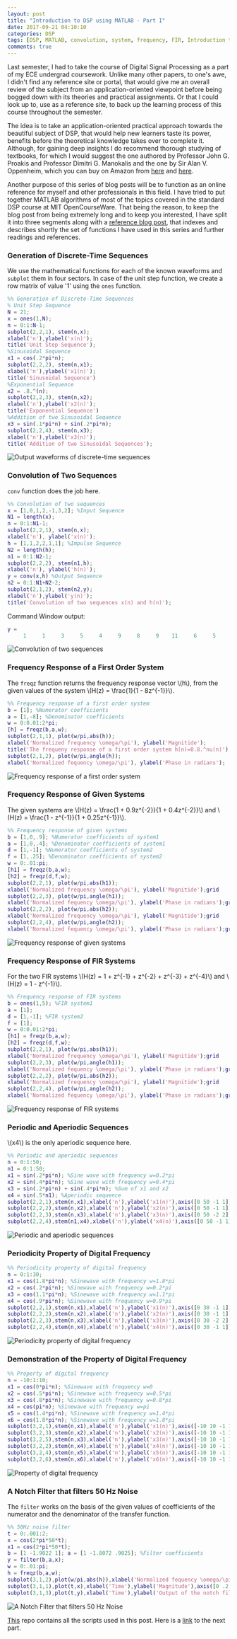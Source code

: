 ```yaml
---
layout: post
title: "Introduction to DSP using MATLAB - Part I"
date: 2017-09-21 04:10:10
categories: DSP
tags: [DSP, MATLAB, convolution, system, frequency, FIR, Introduction to DSP, Signal Processing]
comments: true
---
```

Last semester, I had to take the course of Digital Signal Processing as a part of my ECE undergrad coursework. Unlike many other papers, to one's awe, I didn't find any reference site or portal, that would give me an overall review of the subject from an application-oriented viewpoint before being bogged down with its theories and practical assignments. Or that I could look up to, use as a reference site, to back up the learning process of this course throughout the semester.

The idea is to take an application-oriented practical approach towards the beautiful subject of DSP, that would help new learners taste its power, benefits before the theoretical knowledge takes over to complete it. Although, for gaining deep insights I do recommend thorough studying of textbooks, for which I would suggest the one authored by Professor John G. Proakis and Professor Dimitri G. Manokalis and the one by Sir Alan V. Oppenheim, which you can buy on Amazon from [here][book1] and [here][book2].

Another purpose of this series of blog posts will be to function as an online reference for myself and other professionals in this field. I have tried to put together MATLAB algorithms of most of the topics covered in the standard DSP course at MIT OpenCourseWare. That being the reason, to keep the blog post from being extremely long and to keep you interested, I have split it into three segments along with a [reference blog post][part4], that indexes and describes shortly the set of functions I have used in this series and further readings and references.



### Generation of Discrete-Time Sequences


We use the mathematical functions for each of the known waveforms and `subplot` them in four sectors. In case of the unit step function, we create a row matrix of value '1' using the `ones` function.

```matlab
%% Generation of Discrete-Time Sequences
% Unit Step Sequence
N = 21;
x = ones(1,N);
n = 0:1:N-1;
subplot(2,2,1), stem(n,x);
xlabel('n'),ylabel('x(n)');
title('Unit Step Sequence');
%Sinusoidal Sequence
x1 = cos(.2*pi*n);
subplot(2,2,2), stem(n,x1);
xlabel('n'),ylabel('x1(n)');
title('Sinusoidal Sequence')
%Exponential Sequence
x2 = .8.^(n);
subplot(2,2,3), stem(n,x2);
xlabel('n'),ylabel('x2(n)');
title('Exponential Sequence')
%Addition of two Sinusoidal Sequence
x3 = sin(.1*pi*n) + sin(.2*pi*n);
subplot(2,2,4), stem(n,x3);
xlabel('n'),ylabel('x3(n)');
title('Addition of two Sinusoidal Sequences');
```

![Output waveforms of discrete-time sequences](/img/dsp_matlab_1/blog1.jpg)


### Convolution of Two Sequences

`conv` function does the job here.
```matlab
%% Convolution of two sequences
x = [1,0,1,2,-1,3,2]; %Input Sequence
N1 = length(x);
n = 0:1:N1-1;
subplot(2,2,1), stem(n,x);
xlabel('n'), ylabel('x(n)');
h = [1,1,2,2,1,1]; %Impulse Sequence
N2 = length(h);
n1 = 0:1:N2-1;
subplot(2,2,2), stem(n1,h);
xlabel('n'), ylabel('h(n)');
y = conv(x,h) %Output Sequence
n2 = 0:1:N1+N2-2;
subplot(2,1,2), stem(n2,y);
xlabel('n'),ylabel('y(n)');
title('Convolution of two sequences x(n) and h(n)');
```

Command Window output:

```matlab
y =
     1     1     3     5     4     9     8     9    11     6     5     2
```

![Convolution of two sequences](/img/dsp_matlab_1/blog2.jpg)

### Frequency Response of a First Order System

The `freqz` function returns the frequency response vector \\(h\\), from the given values of the system \\(H(z) = \frac{1}{1 - 8z^{-1}}\\).

```matlab
%% Frequency response of a first order system
b = [1]; %Numerator coefficients
a = [1,-8]; %Denominator coefficients
w = 0:0.01:2*pi;
[h] = freqz(b,a,w);
subplot(2,1,1), plot(w/pi,abs(h));
xlabel('Normalized frequency \omega/\pi'), ylabel('Magnitide');
title('The frequeny response of a first order system h(n)=0.8.^nu(n)');
subplot(2,1,2), plot(w/pi,angle(h));
xlabel('Normalized fequency \omega/\pi'), ylabel('Phase in radians');
```

![Frequency response of a first order system](/img/dsp_matlab_1/blog3.jpg)


### Frequency Response of Given Systems

The given systems are \\(H(z) = \frac{1 + 0.9z^{-2}}{1 + 0.4z^{-2}}\\) and \\(H(z) = \frac{1 - z^{-1}}{1 + 0.25z^{-1}}\\).

```matlab
%% Frequency response of given systems
b = [1,0,.9]; %Numerator coefficients of system1
a = [1,0,.4]; %Denominator coefficients of system1
d = [1,-1]; %Numerator coefficients of system2
f = [1,.25]; %Denominator coefficients of system2
w = 0:.01:pi;
[h1] = freqz(b,a,w);
[h2] = freqz(d,f,w);
subplot(2,2,1), plot(w/pi,abs(h1));
xlabel('Normalized frequency \omega/\pi'), ylabel('Magnitide');grid
subplot(2,2,3), plot(w/pi,angle(h1));
xlabel('Normalized fequency \omega/\pi'), ylabel('Phase in radians');grid
subplot(2,2,2), plot(w/pi,abs(h2));
xlabel('Normalized frequency \omega/\pi'), ylabel('Magnitide');grid
subplot(2,2,4), plot(w/pi,angle(h2));
xlabel('Normalized fequency \omega/\pi'), ylabel('Phase in radians');grid
```

![Frequency response of given systems](/img/dsp_matlab_1/blog4.jpg)


### Frequency Response of FIR Systems

For the two FIR systems \\(H(z) = 1 + z^{-1} + z^{-2} + z^{-3} + z^{-4}\\) and \\(H(z) = 1 - z^{-1}\\).

```matlab
%% Frequency response of FIR systems
b = ones(1,5); %FIR system1
a = [1];
d = [1,-1]; %FIR system2
f = [1];
w = 0:0.01:2*pi;
[h1] = freqz(b,a,w);
[h2] = freqz(d,f,w);
subplot(2,2,1), plot(w/pi,abs(h1));
xlabel('Normalized frequency \omega/\pi'), ylabel('Magnitide');grid
subplot(2,2,3), plot(w/pi,angle(h1));
xlabel('Normalized fequency \omega/\pi'), ylabel('Phase in radians');grid
subplot(2,2,2), plot(w/pi,abs(h2));
xlabel('Normalized frequency \omega/\pi'), ylabel('Magnitide');grid
subplot(2,2,4), plot(w/pi,angle(h2));
xlabel('Normalized fequency \omega/\pi'), ylabel('Phase in radians');grid
```

![Frequency response of FIR systems](/img/dsp_matlab_1/blog5.jpg)


### Periodic and Aperiodic Sequences

\\(x4\\) is the only aperiodic sequence here.

```matlab
%% Periodic and aperiodic sequences
n = 0:1:50;
n1 = 0:1:50;
x1 = sin(.2*pi*n); %Sine wave with frequency w=0.2*pi
x2 = sin(.4*pi*n); %Sine wave with frequency w=0.4*pi
x3 = sin(.2*pi*n) + sin(.4*pi*n); %Sum of x1 and x2
x4 = sin(.5*n1); %Aperiodic sequence
subplot(2,2,1),stem(n,x1),xlabel('n'),ylabel('x1(n)'),axis([0 50 -1 1])
subplot(2,2,2),stem(n,x2),xlabel('n'),ylabel('x2(n)'),axis([0 50 -1 1])
subplot(2,2,3),stem(n,x3),xlabel('n'),ylabel('x3(n)'),axis([0 50 -2 2])
subplot(2,2,4),stem(n1,x4),xlabel('n'),ylabel('x4(n)'),axis([0 50 -1 1])
```

![Periodic and aperiodic sequences](/img/dsp_matlab_1/blog6.jpg)


### Periodicity Property of Digital Frequency



```matlab
%% Periodicity property of digital frequency
n = 0:1:30;
x1 = cos(1.8*pi*n); %Sinewave with frequency w=1.8*pi
x2 = cos(.2*pi*n); %Sinewave with frequency w=0.2*pi
x3 = cos(1.1*pi*n); %Sinewave with frequency w=1.1*pi
x4 = cos(.9*pi*n); %Sinewave with frequency w=0.9*pi
subplot(2,2,1),stem(n,x1),xlabel('n'),ylabel('x1(n)'),axis([0 30 -1 1])
subplot(2,2,2),stem(n,x2),xlabel('n'),ylabel('x2(n)'),axis([0 30 -1 1])
subplot(2,2,3),stem(n,x3),xlabel('n'),ylabel('x3(n)'),axis([0 30 -2 2])
subplot(2,2,4),stem(n,x4),xlabel('n'),ylabel('x4(n)'),axis([0 30 -1 1])
```

![Periodicity property of digital frequency](/img/dsp_matlab_1/blog7.jpg)


### Demonstration of the Property of Digital Frequency



```matlab
%% Property of digital frequency
n = -10:1:10;
x1 = cos(0*pi*n); %Sinewave with frequency w=0
x2 = cos(.5*pi*n); %Sinewave with frequency w=0.5*pi
x3 = cos(.8*pi*n); %Sinewave with frequency w=0.8*pi
x4 = cos(pi*n); %Sinewave with frequency w=pi
x5 = cos(1.4*pi*n); %Sinewave with frequency w=1.4*pi
x6 = cos(1.8*pi*n); %Sinewave with frequency w=1.8*pi
subplot(3,2,1),stem(n,x1),xlabel('n'),ylabel('x1(n)'),axis([-10 10 -1 1])
subplot(3,2,3),stem(n,x2),xlabel('n'),ylabel('x2(n)'),axis([-10 10 -1 1])
subplot(3,2,5),stem(n,x3),xlabel('n'),ylabel('x3(n)'),axis([-10 10 -1 1])
subplot(3,2,2),stem(n,x4),xlabel('n'),ylabel('x4(n)'),axis([-10 10 -1 1])
subplot(3,2,4),stem(n,x5),xlabel('n'),ylabel('x5(n)'),axis([-10 10 -1 1])
subplot(3,2,6),stem(n,x6),xlabel('n'),ylabel('x6(n)'),axis([-10 10 -1 1])
```

![Property of digital frequency](/img/dsp_matlab_1/blog8.jpg)


### A Notch Filter that filters 50 Hz Noise

The `filter` works on the basis of the given values of coefficients of the numerator and the denominator of the transfer function.

```matlab
%% 50Hz noise filter
t = 0:.001:2;
x = cos(2*pi*50*t);
x1 = cos(2*pi*50*t);
b = [1 -1.9022 1]; a = [1 -1.8072 .9025]; %Filter coefficients
y = filter(b,a,x);
w = 0:.01:pi;
h = freqz(b,a,w);
subplot(3,1,2),plot(w/pi,abs(h)),xlabel('Normalized fequency \omega/\pi'),ylabel('x(t)'),axis([0 1 0 1.5])
subplot(3,1,1),plot(t,x),xlabel('Time'),ylabel('Magnitude'),axis([0 .2 -1 1])
subplot(3,1,3),plot(t,y),xlabel('Time'),ylabel('Output of the notch filter'),axis([0 .2 -1 1])
```

![A Notch Filter that filters 50 Hz Noise](/img/dsp_matlab_1/blog9.jpg)

[This][GitHub link] repo contains all the scripts used in this post.  Here is a [link][part2] to the next part.



[book1]:        http://www.amazon.in/Digital-Signal-Processing-Principles-Applications/dp/8131710009/ref=sr_1_fkmr0_1?ie=UTF8&qid=1493404937&sr=8-1-fkmr0&keywords=proakis+manokalis
[book2]:        http://www.amazon.in/Digital-Signal-Processing-Oppenheim-Schafer/dp/9332550336/ref=sr_1_2?ie=UTF8&qid=1493405049&sr=8-2&keywords=oppenheim

[part2]:        http://www.sohambhattacharyya.com/blog/Introduction-to-DSP-using-MATLAB-Part-II
[part4]:        http://www.sohambhattacharyya.com/blog/Introduction-to-DSP-using-MATLAB-Part-IV-References

[GitHub link]:  https://github.com/sohambhattacharyya/DSP-with-MATLAB
